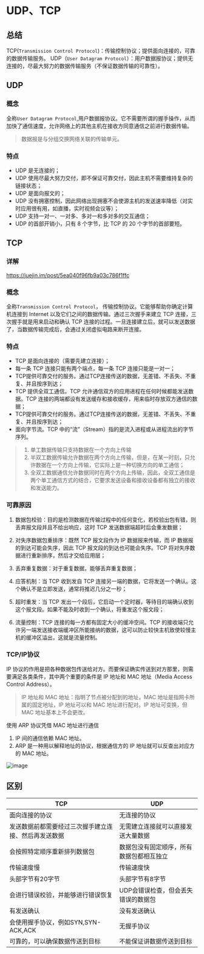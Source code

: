 # UDP、TCP
## 总结
TCP(`Transmission Control Protocol`)：传输控制协议；提供面向连接的，可靠的数据传输服务。
UDP（`User Datagram Protocol`）：用户数据报协议；提供无连接的，尽最大努力的数据传输服务（不保证数据传输的可靠性）。
## UDP
### 概念
全称`User Datagram Protocol`,用户数据报协议。它不需要所谓的握手操作，从而加快了通信速度，允许网络上的其他主机在接收方同意通信之前进行数据传输。
> 数据报是与分组交换网络关联的传输单元。
### 特点
- UDP 是无连接的；
- UDP 使用尽最大努力交付，即不保证可靠交付，因此主机不需要维持复杂的链接状态；
- UDP 是面向报文的；
- UDP 没有拥塞控制，因此网络出现拥塞不会使源主机的发送速率降低（对实时应用很有用，如直播，实时视频会议等）；
- UDP 支持一对一、一对多、多对一和多对多的交互通信；
- UDP 的首部开销小，只有 8 个字节，比 TCP 的 20 个字节的首部要短。

## TCP
### 详解
https://juejin.im/post/5ea040f96fb9a03c786f1ffc
### 概念
全称`Transmission Control Protocol`， 传输控制协议。它能够帮助你确定计算机连接到 Internet 以及它们之间的数据传输。通过三次握手来建立 TCP 连接，三次握手就是用来启动和确认 TCP 连接的过程。一旦连接建立后，就可以发送数据了，当数据传输完成后，会通过关闭虚拟电路来断开连接。
### 特点
- TCP 是面向连接的（需要先建立连接）；
- 每一条 TCP 连接只能有两个端点，每一条 TCP 连接只能是一对一；
- TCP提供可靠交付的服务。通过TCP连接传送的数据，无差错、不丢失、不重复、并且按序到达；
- TCP 提供全双工通信。TCP 允许通信双方的应用进程在任何时候都能发送数据。TCP 连接的两端都设有发送缓存和接收缓存，用来临时存放双方通信的数据；
- TCP提供可靠交付的服务。通过TCP连接传送的数据，无差错、不丢失、不重复、并且按序到达；
- 面向字节流。TCP 中的“流”（Stream）指的是流入进程或从进程流出的字节序列。

>1. 单工数据传输只支持数据在一个方向上传输
>2. 半双工数据传输允许数据在两个方向上传输，但是，在某一时刻，只允许数据在一个方向上传输，它实际上是一种切换方向的单工通信；
>3. 全双工数据通信允许数据同时在两个方向上传输，因此，全双工通信是两个单工通信方式的结合，它要求发送设备和接收设备都有独立的接收和发送能力。

### 可靠原因
1. 数据包校验：目的是检测数据在传输过程中的任何变化，若校验出包有错，则丢弃报文段并且不给出响应，这时 TCP 发送数据端超时后会重发数据；

2. 对失序数据包重排序：既然 TCP 报文段作为 IP 数据报来传输，而 IP 数据报的到达可能会失序，因此 TCP 报文段的到达也可能会失序。TCP 将对失序数据进行重新排序，然后才交给应用层；

3. 丢弃重复数据：对于重复数据，能够丢弃重复数据；

4. 应答机制：当 TCP 收到发自 TCP 连接另一端的数据，它将发送一个确认。这个确认不是立即发送，通常将推迟几分之一秒；

5. 超时重发：当 TCP 发出一个段后，它启动一个定时器，等待目的端确认收到这个报文段。如果不能及时收到一个确认，将重发这个报文段；

6. 流量控制：TCP 连接的每一方都有固定大小的缓冲空间。TCP 的接收端只允许另一端发送接收端缓冲区所能接纳的数据，这可以防止较快主机致使较慢主机的缓冲区溢出，这就是流量控制。

### TCP/IP协议
IP 协议的作用是把各种数据包传送给对方。而要保证确实传送到对方那里，则需要满足各类条件，其中两个重要的条件是 IP 地址和 MAC 地址（Media Access Control Address）。
> IP 地址和 MAC 地址：指明了节点被分配到的地址，MAC 地址是指网卡所属的固定地址，IP 地址可以和 MAC 地址进行配对。IP 地址可变换，但 MAC 地址基本上不会更改。
>

使用 ARP 协议凭借 MAC 地址进行通信
1. IP 间的通信依赖 MAC 地址。
2. ARP 是一种用以解释地址的协议，根据通信方的 IP 地址就可以反查出对应方的 MAC 地址。

![image](https://mmbiz.qpic.cn/mmbiz_jpg/iccXN8sGPLT5NB9m3hYAibU72RswyO9mQ4PcfzSHetWTGKoeCojNVGawF7MPDply9KIvia7dtmLKdWz5zlZ1YUx2g/640?wx_fmt=jpeg&tp=webp&wxfrom=5&wx_lazy=1&wx_co=1)

## 区别

TCP| UDP
---|---
面向连接的协议 | 无连接的协议
发送数据前都需要经过三次握手建立连接、然后再发送数据 | 无需建立连接就可以直接发送大量数据
会按照特定顺序重新排列数据包| 数据包没有固定顺序，所有数据包都相互独立
传输速度慢|传输速度快
头部字节有20字节|头部字节有8字节
会进行错误校验，并能够进行错误恢复|UDP会错误检查，但会丢失错误的数据包
有发送确认|没有发送确认
会使用握手协议，例如SYN,SYN-ACK,ACK|无握手协议
可靠的，可以确保数据传送到目标|不能保证讲数据传送到目标